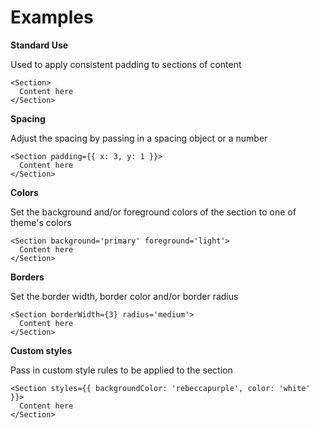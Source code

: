 # Examples

**Standard Use**

Used to apply consistent padding to sections of content

```
<Section>
  Content here
</Section>
```

**Spacing**

Adjust the spacing by passing in a spacing object or a number

```
<Section padding={{ x: 3, y: 1 }}>
  Content here
</Section>
```

**Colors**

Set the background and/or foreground colors of the section to one of theme's colors

```
<Section background='primary' foreground='light'>
  Content here
</Section>
```

**Borders**

Set the border width, border color and/or border radius

```
<Section borderWidth={3} radius='medium'>
  Content here
</Section>
```

**Custom styles**

Pass in custom style rules to be applied to the section

```
<Section styles={{ backgroundColor: 'rebeccapurple', color: 'white' }}>
  Content here
</Section>
```
